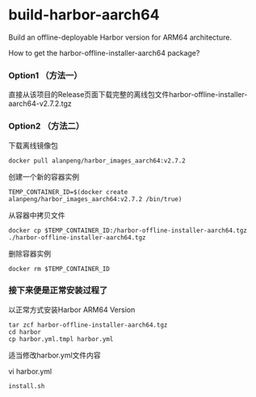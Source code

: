 # build-harbor-aarch64
Build an offline-deployable Harbor version for ARM64 architecture.

How to get the harbor-offline-installer-aarch64 package?

### Option1 （方法一）
直接从该项目的Release页面下载完整的离线包文件harbor-offline-installer-aarch64-v2.7.2.tgz

### Option2 （方法二）
下载离线镜像包
```
docker pull alanpeng/harbor_images_aarch64:v2.7.2
```

创建一个新的容器实例
```
TEMP_CONTAINER_ID=$(docker create alanpeng/harbor_images_aarch64:v2.7.2 /bin/true)
```

从容器中拷贝文件
```
docker cp $TEMP_CONTAINER_ID:/harbor-offline-installer-aarch64.tgz ./harbor-offline-installer-aarch64.tgz
```

删除容器实例
```
docker rm $TEMP_CONTAINER_ID
```
### 接下来便是正常安装过程了

以正常方式安装Harbor ARM64 Version
```
tar zcf harbor-offline-installer-aarch64.tgz
cd harbor
cp harbor.yml.tmpl harbor.yml
```

适当修改harbor.yml文件内容

vi harbor.yml

```
install.sh
```
